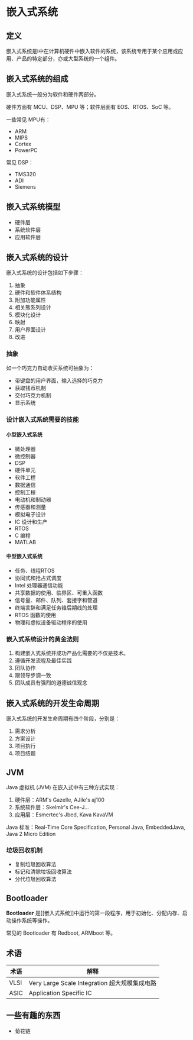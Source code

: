 # 嵌入式系统

## 定义

嵌入式系统是i中在计算机硬件中嵌入软件的系统，该系统专用于某个应用或应用、产品的特定部分，亦或大型系统的一个组件。

## 嵌入式系统的组成

嵌入式系统一般分为软件和硬件两部分。

硬件方面有 MCU、DSP、MPU 等；软件层面有 EOS、RTOS、SoC 等。

一些常见 MPU有：
- ARM
- MIPS
- Cortex
- PowerPC

常见 DSP：
- TMS320
- ADI
- Siemens

## 嵌入式系统模型

- 硬件层
- 系统软件层
- 应用软件层

## 嵌入式系统的设计

嵌入式系统的设计包括如下步骤：
1. 抽象
2. 硬件和软件体系结构
3. 附加功能属性
4. 相关熊系列设计
5. 模块化设计
6. 映射
7. 用户界面设计
8. 改进

### 抽象

如一个巧克力自动收买系统可抽象为：
- 带键盘的用户界面，输入选择的巧克力
- 获取钱币机制
- 交付巧克力机制
- 显示系统

### 设计嵌入式系统需要的技能

#### 小型嵌入式系统

- 微处理器
- 微控制器
- DSP
- 硬件单元
- 软件工程
- 数据通信
- 控制工程
- 电动机和制动器
- 传感器和测量
- 模拟电子设计
- IC 设计和生产
- RTOS
- C 编程
- MATLAB

#### 中型嵌入式系统

- 任务、线程RTOS
- 协同式和抢占式调度
- Intel 处理器通信功能
- 共享数据的使用、临界区、可重入函数
- 信号量、邮件、队列、套接字和管道
- 终端言辞和满足任务锥后期线的处理
- RTOS 函数的使用
- 物理和虚拟设备驱动程序的使用

### 嵌入式系统设计的黄金法则

1. 构建嵌入式系统并成功产品化需要的不仅是技术。
2. 遵循开发流程及最佳实践
3. 团队协作
4. 跟领导步调一致
5. 团队成员有强烈的道德诚信观念


## 嵌入式系统的开发生命周期

嵌入式系统的开发生命周期有四个阶段，分别是：
1. 需求分析
2. 方案设计
3. 项目执行
4. 项目结题

## JVM

Java 虚拟机 (JVM) 在嵌入式中有三种方式实现：
1. 硬件层：ARM's Gazelle, AJile's aj100
2. 系统软件层：Skelmir's Cee-J...
3. 应用层：Esmertec's Jbed, Kava KavaVM

Java 标准：Real-Time Core Specification, Personal Java, EmbeddedJava, Java 2 Micro Edition

### 垃圾回收机制

- 复制垃圾回收算法
- 标记和清除垃圾回收算法
- 分代垃圾回收算法

## Bootloader

**Bootloader** 是[[嵌入式系统]]中运行的第一段程序，用于初始化、分配内存、启动操作系统等操作。

常见的 Bootloader 有 Redboot, ARMboot 等。

## 术语

术语|解释
---|---
VLSI|Very Large Scale Integration 超大规模集成电路
ASIC|Application Specific IC

## 一些有趣的东西

- 菊花链